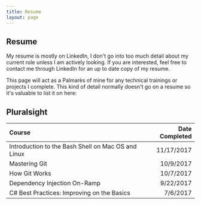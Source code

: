 ```yaml
---
title: Resume
layout: page
---
```


## Resume

My resume is mostly on LinkedIn, I don't go into too much detail about my current role unless
I am actively looking. If you are interested, feel free to contact me through LinkedIn for an
up to date copy of my resume.

This page will act as a Palmarès of mine for any technical trainings or projects I complete. This kind of detail
normally doesn't go on a resume so it's valuable to list it on here:

## Pluralsight

|Course | Date Completed|
|:---|---:|
| Introduction to the Bash Shell on Mac OS and Linux | 11/17/2017 |
| Mastering Git | 10/9/2017 |
| How Git Works | 10/7/2017 |
| Dependency Injection On-Ramp | 9/22/2017 |
| C# Best Practices: Improving on the Basics | 7/6/2017
